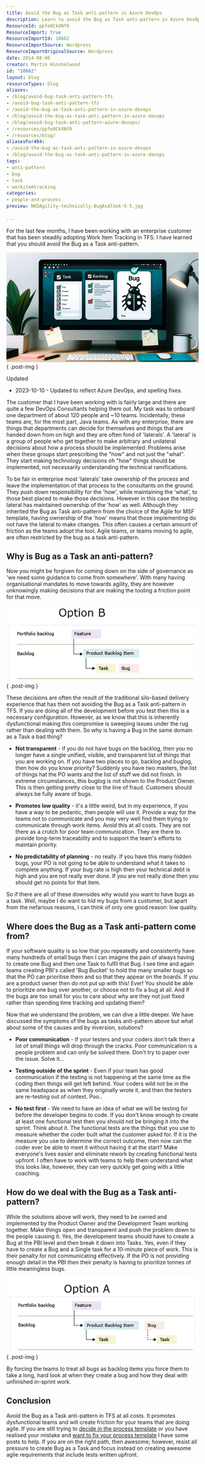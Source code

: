 ```yaml
---
title: Avoid the Bug as Task anti-pattern in Azure DevOps
description: Learn to avoid the Bug as Task anti-pattern in Azure DevOps to enhance team communication, transparency, and software quality. Improve your agile processes now!
ResourceId: ppfe8CkVNf0
ResourceImport: true
ResourceImportId: 10662
ResourceImportSource: Wordpress
ResourceImportOriginalSource: Wordpress
date: 2014-08-06
creator: Martin Hinshelwood
id: "10662"
layout: blog
resourceTypes: blog
aliases:
- /blog/avoid-bug-task-anti-pattern-tfs
- /avoid-bug-task-anti-pattern-tfs
- /avoid-the-bug-as-task-anti-pattern-in-azure-devops
- /blog/avoid-the-bug-as-task-anti-pattern-in-azure-devops
- /blog/avoid-bug-task-anti-pattern-azure-devops/
- /resources/ppfe8CkVNf0
- /resources/blog/
aliasesFor404:
- /avoid-the-bug-as-task-anti-pattern-in-azure-devops
- /blog/avoid-the-bug-as-task-anti-pattern-in-azure-devops
tags:
- anti-pattern
- bug
- task
- workitemtracking
categories:
- people-and-process
preview: NKDAgility-technically-BugAsATask-5-5.jpg

---
```

For the last few months, I have been working with an enterprise customer that has been steadily adopting Work Item Tracking in TFS. I have learned that you should avoid the Bug as a Task anti-pattern.

![](images/image-1.png)
{ .post-img }

Updated

- 2023-10-10 - Updated to reflect Azure DevOps, and spelling fixes.

The customer that I have been working with is fairly large and there are quite a few DevOps Consultants helping them out. My task was to onboard one department of about 120 people and ~10 teams. Incidentally, these teams are, for the most part, Java teams. As with any enterprise, there are things that departments can decide for themselves and things that are handed down from on high and they are often fond of 'laterals'. A 'lateral' is a group of people who get together to make arbitrary and unilateral decisions about how a process should be implemented. Problems arise when these groups start prescribing the "how" and not just the "what". They start making technology decisions oh "how" things should be implemented, not necessarily understanding the technical ramifications.

To be fair in enterprise most 'laterals' take ownership of the process and leave the implementation of that process to the consultants on the ground. They push down responsibility for the 'how', while maintaining the 'what', to those best placed to make those decisions. However in this case the testing lateral has maintained ownership of the 'how' as well. Although they inherited the Bug as Task anti-pattern from the choice of the Agile for MSF template, having ownership of the 'how' means that those implementing do not have the lateral to make changes. This often causes a certain amount of friction as the teams adopt the tool. Agile teams, or teams moving to agile, are often restricted by the bug as a task anti-pattern.

## Why is Bug as a Task an anti-pattern?

Now you might be forgiven for coming down on the side of governance as 'we need some guidance to come from somewhere'. With many having organisational mandates to move towards agility, they are however unknowingly making decisions that are making the tooling a friction point for that move.

![image](images/image-3-3.png "image")
{ .post-img }

These decisions are often the result of the traditional silo-based delivery experience that has them not avoiding the Bug as a Task anti-pattern in TFS. If you are doing all of the development before you test then this is a necessary configuration. However, as we know that this is inherently dysfunctional making this compromise is sweeping issues under the rug rather than dealing with them. So why is having a Bug in the same domain as a Task a bad thing?

- **Not transparent** - if you do not have bugs on the backlog, then you no longer have a single unified, visible, and transparent list of things that you are working on. If you have two places to go, backlog and buglog, then how do you know priority? Suddenly you have two masters, the list of things hat the PO wants and the list of stuff we did not finish. In extreme circumstances, this buglog is not shown to the Product Owner. This is then getting pretty close to the line of fraud. Customers should always be fully aware of bugs.

- **Promotes low quality** - it's a little weird, but in my experience, if you have a way to be pedantic, then people will use it. Provide a way for the teams not to communicate and you may very well find them trying to communicate through work items. Avoid this at all costs. They are not there as a crutch for poor team communication. They are there to provide long-term traceability and to support the team's efforts to maintain priority.

- **No predictability of planning** - no really. If you have this many hidden bugs, your PO is not going to be able to understand what it takes to complete anything. If your bug rate is high then your technical debt is high and you are not really ever done. If you are not really done then you should get no points for that item.

So if there are all of these downsides why would you want to have bugs as a task. Well, maybe I do want to hid my bugs from a customer, but apart from the nefarious reasons, I can think of only one good reason: low quality.

## Where does the Bug as a Task anti-pattern come from?

If your software quality is so low that you repeatedly and consistently have many hundreds of small bugs then I can imagine the pain of always having to create one Bug and then one Task to fulfil that Bug. I see time and again teams creating PBI's called 'Bug Bucket' to hold the many smaller bugs so that the PO can prioritise them and so that they appear on the boards. If you are a product owner then do not put up with this! Ever! You should be able to prioritize one bug over another, or choose not to fix a bug at all. And if the bugs are too small for you to care about why are they not just fixed rather than spending time tracking and updating them?

Now that we understand the problem, we can dive a little deeper. We have discussed the symptoms of the bugs as tasks anti-pattern above but what about some of the causes and by inversion, solutions?

- **Poor communication** - If your testers and your coders don't talk then a lot of small things will drop through the cracks. Poor communication is a people problem and can only be solved there. Don't try to paper over the issue. Solve it...

- **Testing outside of the sprint** - Even if your team has good communication if the testing is not happening at the same time as the coding then things will get left behind. Your coders wild not be in the same headspace as when they originally wrote it, and then the testers are re-testing out of context. Poo..

- **No test first** - We need to have an idea of what we will be testing for before the developer begins to code. If you don't know enough to create at least one functional test then you should not be bringing it into the sprint. Think about it. The functional tests are the things that you use to measure whether the coder built what the customer asked for. If it is the measure you use to determine the correct outcome, then now can the coder ever be able to meet it without having it at the start? Make everyone's lives easier and eliminate rework by creating functional tests upfront. I often have to work with teams to help them understand what this looks like, however, they can very quickly get going with a little coaching.

## How do we deal with the Bug as a Task anti-pattern?

While the solutions above will work, they need to be owned and implemented by the Product Owner and the Development Team working together. Make things open and transparent and push the problem down to the people causing it. Yes, the development teams should have to create a Bug at the PBI level and then break it down into Tasks. Yes, even if they have to create a Bug and a Single task for a 10-minute piece of work. This is their penalty for not communicating effectively. If the PO is not providing enough detail in the PBI then their penalty is having to prioritize tonnes of little meaningless bugs.

![image](images/image1-4-4.png "image")
{ .post-img }

By forcing the teams to treat all bugs as backlog items you force them to take a long, hard look at when they create a bug and how they deal with unfinished in-sprint work.

## Conclusion

Avoid the Bug as a Task anti-pattern in TFS at all costs. It promotes dysfunctional teams and will create friction for your teams that are doing agile. If you are still trying to [decide in the process template](http://nkdagility.com/agile-vs-scrum-process-templates-team-foundation-server/) or you have realised your mistake and [want to fix your process template](http://nkdagility.com/upgrading-your-process-template-from-msf-for-agile-4-to-visual-studio-scrum-2-x/) I have some posts to help. If you are on the right path, then awesome; however, resist all pressure to create Bug as a Task and focus instead on creating awesome agile requirements that include tests written upfront.

